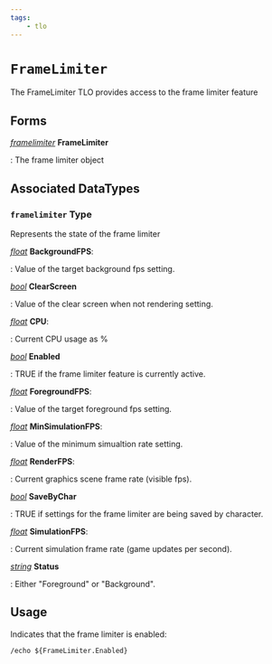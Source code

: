 ```yaml
---
tags:
    - tlo
---
```

# `FrameLimiter`

The FrameLimiter TLO provides access to the frame limiter feature

## Forms

[_framelimiter_](#framelimiter-type) **FrameLimiter**

:   The frame limiter object

## Associated DataTypes

### `framelimiter` Type

Represents the state of the frame limiter

[_float_][float] **BackgroundFPS**:

:   Value of the target background fps setting.

[_bool_][bool] **ClearScreen**

:   Value of the clear screen when not rendering setting.

[_float_][float] **CPU**:

:   Current CPU usage as %

[_bool_][bool] **Enabled**

:   TRUE if the frame limiter feature is currently active.

[_float_][float] **ForegroundFPS**:

:   Value of the target foreground fps setting.

[_float_][float] **MinSimulationFPS**:

:   Value of the minimum simualtion rate setting.

[_float_][float] **RenderFPS**:

:   Current graphics scene frame rate (visible fps).

[_bool_][bool] **SaveByChar**

:   TRUE if settings for the frame limiter are being saved by character.

[_float_][float] **SimulationFPS**:

:   Current simulation frame rate (game updates per second).

[_string_][string] **Status**

:   Either "Foreground" or "Background".


## Usage

Indicates that the frame limiter is enabled:

```
/echo ${FrameLimiter.Enabled}
```

[bool]: ../data-types/datatype-bool.md
[string]: ../data-types/datatype-string.md
[float]: ../data-types/datatype-float.md
[Frame Limiter]: ../../main/features/framelimiter.md
[int]: ../data-types/datatype-int.md
[string]: ../data-types/datatype-string.md
[achievementobj]: datatype-achievementobj.md
[bool]: ../data-types/datatype-bool.md
[time]: datatype-time.md
[achievement]: ../data-types/datatype-achievement.md
[achievementcat]: ../data-types/datatype-achievementcat.md
[altability]: datatype-altability.md
[spell]: datatype-spell.md
[bandolieritem]: #bandolieritem-datatype
[int64]: ../data-types/datatype-int64.md
[timestamp]: datatype-timestamp.md
[float]: ../data-types/datatype-float.md
[buff]: datatype-buff.md
[spawn]: ../data-types/datatype-spawn.md
[auratype]: datatype-auratype.md
[item]: datatype-item.md
[worldlocation]: datatype-worldlocation.md
[ticks]: datatype-ticks.md
[fellowship]: datatype-fellowship.md
[strinrg]: datatype-string.md
[xtarget]: datatype-xtarget.md
[dzmember]: datatype-dzmember.md
[window]: datatype-window.md
[zone]: datatype-zone.md
[fellowshipmember]: datatype-fellowshipmember.md
[class]: datatype-class.md
[heading]: datatype-heading.md
[ground]: datatype-ground.md
[inifile]: datatype-inifile.md
[inifilesection]: datatype-inifilesection.md
[inifilesectionkey]: datatype-inifilesectionkey.md
[double]: ../data-types/datatype-double.md
[invslot]: datatype-invslot.md
[augtype]: datatype-augtype.md
[itemspell]: datatype-itemspell.md
[evolving]: datatype-evolving.md
[keyringitem]: datatype-keyringitem.md
[raidmember]: datatype-raidmember.md
[body]: datatype-body.md
[cachedbuff]: datatype-cachedbuff.md
[deity]: datatype-deity.md
[race]: datatype-race.md
[taskmember]: datatype-task.md
[achievementmgr]: #achievementmgr-type
[itemfilterdata]: #itemfilterdata-type
[advlootitem]: #advlootitem-type
[alert]: #alert-type
[alertlist]: #alertlist-type
